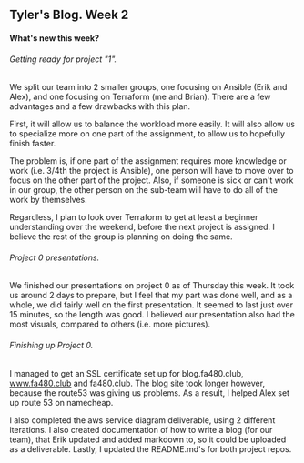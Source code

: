 ## Tyler's Blog. Week 2
#### What's new this week?

###### Getting ready for project "1".
We split our team into 2 smaller groups, one focusing on Ansible (Erik and Alex), and one focusing on Terraform (me and Brian). There are a few advantages and a few drawbacks with this plan.

First, it will allow us to balance the workload more easily. It will also allow us to specialize more on one part of the assignment, to allow us to hopefully finish faster.

The problem is, if one part of the assignment requires more knowledge or work (i.e. 3/4th the project is Ansible), one person will have to move over to focus on the other part of the project. Also, if someone is sick or can't work in our group, the other person on the sub-team will have to do all of the work by themselves.

Regardless, I plan to look over Terraform to get at least a beginner understanding over the weekend, before the next project is assigned. I believe the rest of the group is planning on doing the same.

###### Project 0 presentations.
We finished our presentations on project 0 as of Thursday this week. It took us around 2 days to prepare, but I feel that my part was done well, and as a whole, we did fairly well on the first presentation. It seemed to last just over 15 minutes, so the length was good. I believed our presentation also had the most visuals, compared to others (i.e. more pictures).

###### Finishing up Project 0.
I managed to get an SSL certificate set up for blog.fa480.club, www.fa480.club and fa480.club. The blog site took longer however, because the route53 was giving us problems.  As a result, I helped Alex set up route 53 on namecheap.

I also completed the aws service diagram deliverable, using 2 different iterations. I also created documentation of how to write a blog (for our team), that Erik updated and added markdown to, so it could be uploaded as a deliverable. Lastly, I updated the README.md's for both project repos.
